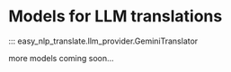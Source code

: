 # Models for LLM translations

::: easy_nlp_translate.llm_provider.GeminiTranslator

more models coming soon...
